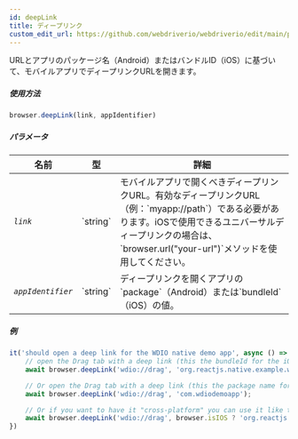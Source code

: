 ```yaml
---
id: deepLink
title: ディープリンク
custom_edit_url: https://github.com/webdriverio/webdriverio/edit/main/packages/webdriverio/src/commands/mobile/deepLink.ts
---
```


URLとアプリのパッケージ名（Android）またはバンドルID（iOS）に基づいて、モバイルアプリでディープリンクURLを開きます。

##### 使用方法

```js
browser.deepLink(link, appIdentifier)
```

##### パラメータ

<table>
  <thead>
    <tr>
      <th>名前</th><th>型</th><th>詳細</th>
    </tr>
  </thead>
  <tbody>
    <tr>
      <td><code><var>link</var></code></td>
      <td>`string`</td>
      <td>モバイルアプリで開くべきディープリンクURL。有効なディープリンクURL（例：`myapp://path`）である必要があります。iOSで使用できるユニバーサルディープリンクの場合は、`browser.url("your-url")`メソッドを使用してください。</td>
    </tr>
    <tr>
      <td><code><var>appIdentifier</var></code></td>
      <td>`string`</td>
      <td>ディープリンクを開くアプリの`package`（Android）または`bundleId`（iOS）の値。</td>
    </tr>
  </tbody>
</table>

##### 例

```js title="deeplink.js"
it('should open a deep link for the WDIO native demo app', async () => {
    // open the Drag tab with a deep link (this the bundleId for the iOS Demo App)
    await browser.deepLink('wdio://drag', 'org.reactjs.native.example.wdiodemoapp');

    // Or open the Drag tab with a deep link (this the package name for the Android Demo App)
    await browser.deepLink('wdio://drag', 'com.wdiodemoapp');

    // Or if you want to have it "cross-platform" you can use it like this
    await browser.deepLink('wdio://drag', browser.isIOS ? 'org.reactjs.native.example.wdiodemoapp' : 'com.wdiodemoapp');
})
```